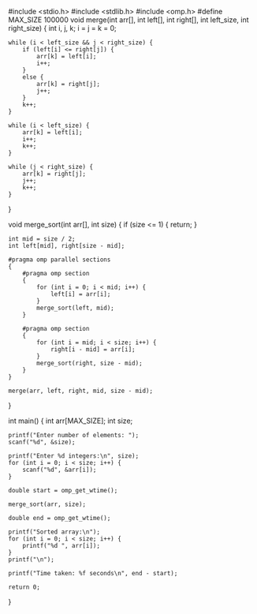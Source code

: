 #include <stdio.h>
#include <stdlib.h>
#include <omp.h>
#define MAX_SIZE 100000
void merge(int arr[], int left[], int right[], int left_size, int right_size) {
    int i, j, k;
    i = j = k = 0;

    while (i < left_size && j < right_size) {
        if (left[i] <= right[j]) {
            arr[k] = left[i];
            i++;
        }
        else {
            arr[k] = right[j];
            j++;
        }
        k++;
    }

    while (i < left_size) {
        arr[k] = left[i];
        i++;
        k++;
    }

    while (j < right_size) {
        arr[k] = right[j];
        j++;
        k++;
    }
}

void merge_sort(int arr[], int size) {
    if (size <= 1) {
        return;
    }

    int mid = size / 2;
    int left[mid], right[size - mid];

    #pragma omp parallel sections
    {
        #pragma omp section
        {
            for (int i = 0; i < mid; i++) {
                left[i] = arr[i];
            }
            merge_sort(left, mid);
        }

        #pragma omp section
        {
            for (int i = mid; i < size; i++) {
                right[i - mid] = arr[i];
            }
            merge_sort(right, size - mid);
        }
    }

    merge(arr, left, right, mid, size - mid);
}

int main() {
    int arr[MAX_SIZE];
    int size;

    printf("Enter number of elements: ");
    scanf("%d", &size);

    printf("Enter %d integers:\n", size);
    for (int i = 0; i < size; i++) {
        scanf("%d", &arr[i]);
    }

    double start = omp_get_wtime();

    merge_sort(arr, size);

    double end = omp_get_wtime();

    printf("Sorted array:\n");
    for (int i = 0; i < size; i++) {
        printf("%d ", arr[i]);
    }
    printf("\n");

    printf("Time taken: %f seconds\n", end - start);

    return 0;
}
